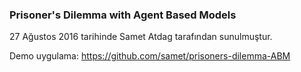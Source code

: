 ### Prisoner's Dilemma with Agent Based Models

27 Ağustos 2016 tarihinde Samet Atdag tarafından sunulmuştur.

Demo uygulama: <https://github.com/samet/prisoners-dilemma-ABM>
